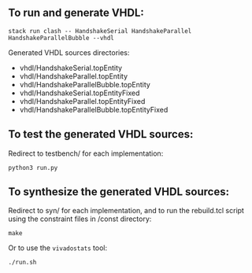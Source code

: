 ## To run and generate VHDL:

`stack run clash -- HandshakeSerial HandshakeParallel HandshakeParallelBubble --vhdl`


Generated VHDL sources directories:

* vhdl/HandshakeSerial.topEntity
* vhdl/HandshakeParallel.topEntity
* vhdl/HandshakeParallelBubble.topEntity
* vhdl/HandshakeSerial.topEntityFixed
* vhdl/HandshakeParallel.topEntityFixed
* vhdl/HandshakeParallelBubble.topEntityFixed

## To test the generated VHDL sources:

Redirect to testbench/ for each implementation:

`python3 run.py`

## To synthesize the generated VHDL sources:

Redirect to syn/ for each implementation, and to run the rebuild.tcl script using the constraint files in /const directory:

`make`

Or to use the `vivadostats` tool:

`./run.sh`
